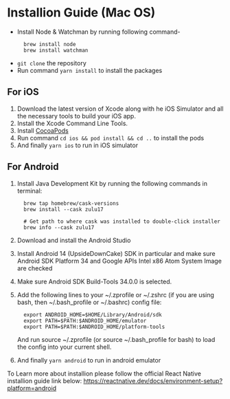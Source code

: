 # Installion Guide (Mac OS)
- Install Node & Watchman by running following command-
  ```
    brew install node
    brew install watchman
  ```
- ```git clone``` the repository
- Run command ``` yarn install ``` to install the packages
  
## For iOS
1. Download the latest version of Xcode along with he iOS Simulator and all the necessary tools to build your iOS app.
2. Install the Xcode Command Line Tools.
3. Install [CocoaPods](https://guides.cocoapods.org/using/getting-started.html)
4. Run command ``` cd ios && pod install && cd .. ``` to install the pods
5. And finally ``` yarn ios ``` to run in iOS simulator

## For Android
1. Install Java Development Kit by running the following commands in terminal:
   ```
     brew tap homebrew/cask-versions
     brew install --cask zulu17
    
     # Get path to where cask was installed to double-click installer
     brew info --cask zulu17
   ```
3. Download and install the Android Studio
4. Install Android 14 (UpsideDownCake) SDK in particular and make sure Android SDK Platform 34 and Google APIs Intel x86 Atom System Image are checked
5. Make sure Android SDK Build-Tools 34.0.0 is selected.
6. Add the following lines to your ~/.zprofile or ~/.zshrc (if you are using bash, then ~/.bash_profile or ~/.bashrc) config file:
   ```
     export ANDROID_HOME=$HOME/Library/Android/sdk
     export PATH=$PATH:$ANDROID_HOME/emulator
     export PATH=$PATH:$ANDROID_HOME/platform-tools
   ```
   And run source ~/.zprofile (or source ~/.bash_profile for bash) to load the config into your current shell.
   
8. And finally ``` yarn android ``` to run in android emulator


To Learn more about installion please follow the official React Native installion guide link below: 
https://reactnative.dev/docs/environment-setup?platform=android
